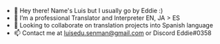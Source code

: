 - 👋 Hey there! Name's Luis but I usually go by Eddie :)
- 🌱 I’m a professional Translator and Interpreter EN, JA > ES
- 💞️ Looking to collaborate on translation projects into Spanish language
- 📫 Contact me at luisedu.senman@gmail.com or Discord Eddie#0358

<!---
eddieilish/eddieilish is a ✨ special ✨ repository because its `README.md` (this file) appears on your GitHub profile.
You can click the Preview link to take a look at your changes.
--->
